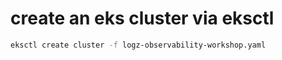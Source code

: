 # create an eks cluster via eksctl

```bash
eksctl create cluster -f logz-observability-workshop.yaml
```
